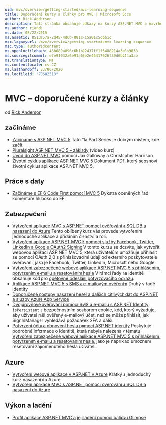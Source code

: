 ```yaml
---
uid: mvc/overview/getting-started/mvc-learning-sequence
title: Doporučené kurzy a články pro MVC | Microsoft Docs
author: Rick-Anderson
description: Tato stránka obsahuje odkazy na kurzy ASP.NET MVC a navrhovaná sekvence, která je sleduje.
ms.author: riande
ms.date: 05/22/2015
ms.assetid: 8513a57a-2d45-4d6b-881c-15a01c5cbb1c
msc.legacyurl: /mvc/overview/getting-started/mvc-learning-sequence
msc.type: authoredcontent
ms.openlocfilehash: 46b089a896c6b1b92437ff1f5488214a3a0a9838
ms.sourcegitcommit: e7e91932a6e91a63e2e46417626f39d6b244a3ab
ms.translationtype: MT
ms.contentlocale: cs-CZ
ms.lasthandoff: 03/06/2020
ms.locfileid: "78602513"
---
```

# <a name="mvc-recommended-tutorials-and-articles"></a>MVC – doporučené kurzy a články

od [Rick Anderson](https://twitter.com/RickAndMSFT)

<a id="pwd"></a>
## <a name="getting-started"></a>začínáme

- [Začínáme s ASP.NET MVC 5](introduction/getting-started.md) Tato 11a Part Series je dobrým místem, kde začít.
- [Pluralsight ASP.NET MVC 5 – základy](https://pluralsight.com/training/Player?author=scott-allen&amp;name=aspdotnet-mvc5-fundamentals-m1-introduction&amp;mode=live&amp;clip=0&amp;course=aspdotnet-mvc5-fundamentals) (video kurz)
- [Úvod do ASP.NET MVC](https://channel9.msdn.com/Series/Introduction-to-ASP-NET-MVC) pomocí Jan Galloway a Christopher Harrison
- [Životní cyklus aplikace ASP.NET MVC 5](lifecycle-of-an-aspnet-mvc-5-application.md) Dokument PDF, který seosnoví životní cyklus aplikace ASP.NET MVC 5.

<a id="con"></a>
## <a name="working-with-data"></a>Práce s daty

- [Začínáme s EF 6 Code First pomocí MVC 5](getting-started-with-ef-using-mvc/creating-an-entity-framework-data-model-for-an-asp-net-mvc-application.md) Dykstra oceněných řad komentáře hluboko do EF.

<a id="wj"></a>
## <a name="security"></a>Zabezpečení

- [Vytvoření aplikace MVC s ASP.NET pomocí ověřování a SQL DB a nasazení do Azure](https://azure.microsoft.com/documentation/articles/web-sites-dotnet-deploy-aspnet-mvc-app-membership-oauth-sql-database/) Tento oblíbený kurz vás provede vytvořením jednoduché aplikace a přidáním členství a rolí.
- [Vytvoření aplikace ASP.NET MVC 5 pomocí služby Facebook, Twitter, LinkedIn a Google OAuth2 Signing](../security/create-an-aspnet-mvc-5-app-with-facebook-and-google-oauth2-and-openid-sign-on.md) V tomto kurzu se dozvíte, jak vytvořit webovou aplikaci ASP.NET MVC 5, která uživatelům umožňuje přihlásit se pomocí OAuth 2,0 s přihlašovacími údaji od externího poskytovatele ověřování, jako je Facebook, Twitter, LinkedIn, Microsoft nebo Google.
- [Vytvoření zabezpečené webové aplikace ASP.NET MVC 5 s přihlášením, potvrzením e-mailu a resetováním hesla](../security/create-an-aspnet-mvc-5-web-app-with-email-confirmation-and-password-reset.md) V rámci řady na identitě obsahuje kód pro [opětovné odeslání potvrzovacího odkazu](../security/create-an-aspnet-mvc-5-web-app-with-email-confirmation-and-password-reset.md#rsend).
- [Aplikace ASP.NET MVC 5 s SMS a e-mailovým ověřením](../security/aspnet-mvc-5-app-with-sms-and-email-two-factor-authentication.md) Druhý v řadě identity
- [Doporučené postupy nasazení hesel a dalších citlivých dat do ASP.NET a služby Azure App Service](../../../identity/overview/features-api/best-practices-for-deploying-passwords-and-other-sensitive-data-to-aspnet-and-azure.md)
- [Dvojúrovňové ověřování pomocí SMS a e-mailu s ASP.NET Identity](../../../identity/overview/features-api/two-factor-authentication-using-sms-and-email-with-aspnet-identity.md) `isPersistent` a bezpečnostním souborem cookie, kód, který vyžaduje, aby uživatel měl ověřený e-mailový účet, než se může přihlásit, jak SignInManager vyhledává požadavek 2FA a další.
- [Potvrzení účtu a obnovení hesla pomocí ASP.NET identity](../../../identity/overview/features-api/account-confirmation-and-password-recovery-with-aspnet-identity.md) Poskytuje podrobné informace o identitě, která nebyla nalezena v tématu [Vytvoření zabezpečené webové aplikace ASP.NET MVC 5 s přihlášením, potvrzením e-mailu a resetováním hesla,](../security/create-an-aspnet-mvc-5-web-app-with-email-confirmation-and-password-reset.md) jako je například umožnění resetování zapomenutého hesla uživateli.

<a id="da"></a>
## <a name="azure"></a>Azure

- [Vytvoření webové aplikace v ASP.NET v Azure](https://azure.microsoft.com/documentation/articles/web-sites-dotnet-get-started/) Krátký a jednoduchý kurz nasazení do Azure.
- [Vytvoření aplikace MVC s ASP.NET pomocí ověřování a SQL DB a nasazení do Azure](https://azure.microsoft.com/documentation/articles/web-sites-dotnet-deploy-aspnet-mvc-app-membership-oauth-sql-database/)

<a id="perf"></a>
## <a name="performance-and-debugging"></a>Výkon a ladění

- [Profil aplikace ASP.NET MVC a její ladění pomocí balíčku Glimpse](../performance/profile-and-debug-your-aspnet-mvc-app-with-glimpse.md)
